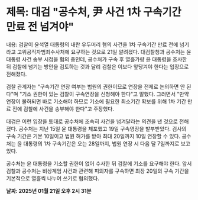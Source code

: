 # **제목: 대검 "공수처, 尹 사건 1차 구속기간 만료 전 넘겨야"**

  내용: 검찰이 윤석열 대통령의 내란 우두머리 혐의 사건을 1차 구속기간 만료 전에 넘기라고 고위공직자범죄수사처에 요구하는 것으로 21일 알려졌다. 대검찰청과 공수처는 윤 대통령 사건 송부 시점을 협의 중인데, 공수처가 구속 후 열흘가량 윤 대통령을 조사한 뒤 검찰에 넘기는 방안을 검토하는 것과 달리 검찰은 이보다 앞당겨야 한다는 입장으로 전해졌다.

검찰 관계자는 "구속기간 연장 여부는 법원의 권한이므로 연장을 전제로 논의하면 안 된다"며 "기소 권한이 있는 검찰이 구속연장을 신청해야 한다"고 말했다. 그러면서 "만약 연장이 불허되면 바로 기소해야 하므로 기소에 필요한 최소기간 확보를 위해 1차 기간 만료 전에 검찰에 사건을 송부해야 한다"고 주장했다.

대검은 이런 입장을 토대로 공수처에 조속히 사건을 넘겨달라는 의견을 낸 것으로 전해졌다. 공수처는 지난 15일 윤 대통령을 체포했고 19일 구속영장을 발부받았다. 검사의 구속 기간은 기본 10일이고 법원 허가를 받아 최대 20일까지 10일 연장할 수 있다. 공수처는 윤 대통령의 1차 구속기간은 오는 28일까지, 법원 연장 시 다음 달 7일까지로 보고 있다.

공수처는 윤 대통령을 기소할 권한이 없어 수사한 뒤 검찰에 기소를 요구해야 한다. 앞서 검찰과 공수처는 비상계엄 사건과 관련해 피의자를 구속하면 최장 20일의 구속 기간을 기본적으로 열흘씩 나누어 쓰기로 협의했다.

  **날짜: 2025년 01월 21일 오후 2시 31분**